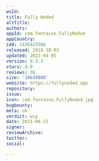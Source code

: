 ```yaml
---
wsId: 
title: Fully Noded
altTitle: 
authors: 
appId: com.fontaine.FullyNoded
appCountry: 
idd: 1436425586
released: 2018-10-03
updated: 2022-04-05
version: 0.3.3
stars: 4.9
reviews: 36
size: '16634880'
website: https://fullynoded.app
repository: 
issue: 
icon: com.fontaine.FullyNoded.jpg
bugbounty: 
meta: ok
verdict: wip
date: 2021-06-25
signer: 
reviewArchive: 
twitter: 
social: 

---
```


